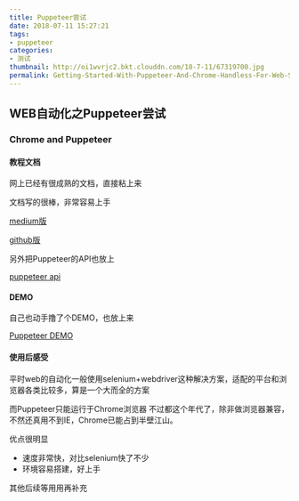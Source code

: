 ```yaml
---
title: Puppeteer尝试
date: 2018-07-11 15:27:21
tags:
- puppeteer
categories:
- 测试
thumbnail: http://oi1wvrjc2.bkt.clouddn.com/18-7-11/67319700.jpg
permalink: Getting-Started-With-Puppeteer-And-Chrome-Handless-For-Web-Scraping
---
```


WEB自动化之Puppeteer尝试
----

### Chrome and Puppeteer

#### 教程文档

网上已经有很成熟的文档，直接粘上来

文档写的很棒，非常容易上手

[medium版](https://medium.com/@e_mad_ehsan/getting-started-with-puppeteer-and-chrome-headless-for-web-scrapping-6bf5979dee3e)

[github版](https://github.com/emadehsan/thal)

另外把Puppeteer的API也放上

[puppeteer api](https://github.com/GoogleChrome/puppeteer/blob/master/docs/api.md)

#### DEMO

自己也动手撸了个DEMO，也放上来

[Puppeteer DEMO](https://github.com/yangeren/puppeteer_demo)

#### 使用后感受

平时web的自动化一般使用selenium+webdriver这种解决方案，适配的平台和浏览器各类比较多，算是一个大而全的方案

而Puppeteer只能运行于Chrome浏览器
不过都这个年代了，除非做浏览器兼容，不然还真用不到IE，Chrome已能占到半壁江山。

优点很明显

- 速度非常快，对比selenium快了不少
- 环境容易搭建，好上手

其他后续等用用再补充